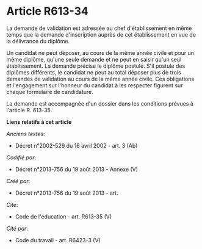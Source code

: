 # Article R613-34

La demande de validation est adressée au chef d'établissement en même temps que la demande d'inscription auprès de cet
établissement en vue de la délivrance du diplôme. 

Un candidat ne peut déposer, au cours de la même année civile et pour un même diplôme, qu'une seule demande et ne peut en
saisir qu'un seul établissement. La demande précise le diplôme postulé. S'il postule des diplômes différents, le candidat ne
peut au total déposer plus de trois demandes de validation au cours de la même année civile. Ces obligations et l'engagement
sur l'honneur du candidat à les respecter figurent sur chaque formulaire de candidature. 

La demande est accompagnée d'un dossier dans les conditions prévues à l'article R. 613-35.

**Liens relatifs à cet article**

_Anciens textes_:

  - Décret n°2002-529 du 16 avril 2002 - art. 3 (Ab)

_Codifié par_:

  - Décret n°2013-756 du 19 août 2013 -  Annexe (V)

_Créé par_:

  - Décret n°2013-756 du 19 août 2013 - art.

_Cite_:

  - Code de l'éducation - art. R613-35 (V)

_Cité par_:

  - Code du travail - art. R6423-3 (V)
